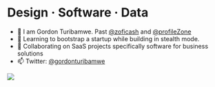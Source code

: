 
# Design · Software · Data

- 🔭 I am Gordon Turibamwe. Past [@zoficash](https://github.com/zoficash) and [@profileZone](https://github.com/profileZone)
- 🌱 Learning to bootstrap a startup while building in stealth mode.
- 👯 Collaborating on SaaS projects specifically software for business solutions
- 📫 Twitter: [@gordonturibamwe](https://twitter.com/gordonturibamwe)

![](https://hit.yhype.me/github/profile?user_id=10664143)
